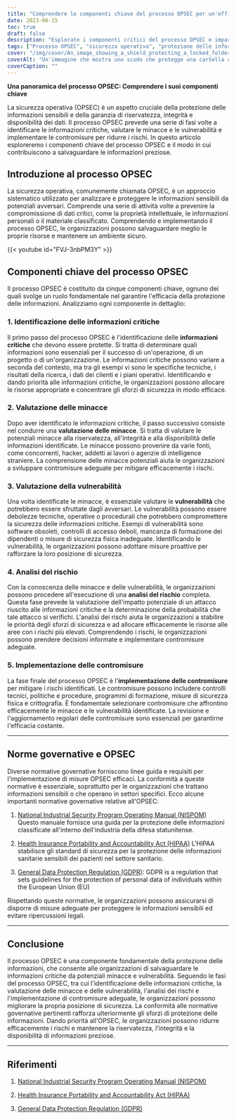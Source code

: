 ```yaml
---
title: "Comprendere le componenti chiave del processo OPSEC per un'efficace protezione delle informazioni"
date: 2023-06-15
toc: true
draft: false
description: "Esplorate i componenti critici del processo OPSEC e imparate a proteggere efficacemente le informazioni sensibili."
tags: ["Processo OPSEC", "sicurezza operativa", "protezione delle informazioni", "misure di sicurezza", "regolamenti governativi", "informazioni critiche", "valutazione della minaccia", "valutazione della vulnerabilità", "analisi del rischio", "contromisure", "sicurezza delle informazioni", "protezione dei dati", "riservatezza", "integrità", "disponibilità", "sicurezza informatica", "informazioni classificate", "compliance", "NISPOM", "HIPAA", "GDPR", "data privacy", "gestione del rischio", "posizione di sicurezza", "patrimonio informativo", "controlli di sicurezza", "mitigazione del rischio", "politiche di sicurezza", "consapevolezza della sicurezza", "prevenzione delle violazioni dei dati", "classificazione delle informazioni", "Quali dei seguenti elementi fanno parte del processo opsec?"]
cover: "/img/cover/An_image_showing_a_shield_protecting_a_locked_folder.png"
coverAlt: "Un'immagine che mostra uno scudo che protegge una cartella chiusa a chiave rappresenta la protezione di informazioni sensibili."
coverCaption: ""
---
```


**Una panoramica del processo OPSEC: Comprendere i suoi componenti chiave**

La sicurezza operativa (OPSEC) è un aspetto cruciale della protezione delle informazioni sensibili e della garanzia di riservatezza, integrità e disponibilità dei dati. Il processo OPSEC prevede una serie di fasi volte a identificare le informazioni critiche, valutare le minacce e le vulnerabilità e implementare le contromisure per ridurre i rischi. In questo articolo esploreremo i componenti chiave del processo OPSEC e il modo in cui contribuiscono a salvaguardare le informazioni preziose.

## **Introduzione al processo OPSEC**

La sicurezza operativa, comunemente chiamata OPSEC, è un approccio sistematico utilizzato per analizzare e proteggere le informazioni sensibili da potenziali avversari. Comprende una serie di attività volte a prevenire la compromissione di dati critici, come la proprietà intellettuale, le informazioni personali o il materiale classificato. Comprendendo e implementando il processo OPSEC, le organizzazioni possono salvaguardare meglio le proprie risorse e mantenere un ambiente sicuro.

{{< youtube id="FVJ-3nbPM3Y" >}}

## **Componenti chiave del processo OPSEC**

Il processo OPSEC è costituito da cinque componenti chiave, ognuno dei quali svolge un ruolo fondamentale nel garantire l'efficacia della protezione delle informazioni. Analizziamo ogni componente in dettaglio:

### 1. **Identificazione delle informazioni critiche**

Il primo passo del processo OPSEC è l'identificazione delle **informazioni critiche** che devono essere protette. Si tratta di determinare quali informazioni sono essenziali per il successo di un'operazione, di un progetto o di un'organizzazione. Le informazioni critiche possono variare a seconda del contesto, ma tra gli esempi vi sono le specifiche tecniche, i risultati della ricerca, i dati dei clienti e i piani operativi. Identificando e dando priorità alle informazioni critiche, le organizzazioni possono allocare le risorse appropriate e concentrare gli sforzi di sicurezza in modo efficace.

### 2. **Valutazione delle minacce**

Dopo aver identificato le informazioni critiche, il passo successivo consiste nel condurre una **valutazione delle minacce**. Si tratta di valutare le potenziali minacce alla riservatezza, all'integrità e alla disponibilità delle informazioni identificate. Le minacce possono provenire da varie fonti, come concorrenti, hacker, addetti ai lavori o agenzie di intelligence straniere. La comprensione delle minacce potenziali aiuta le organizzazioni a sviluppare contromisure adeguate per mitigare efficacemente i rischi.

### 3. **Valutazione della vulnerabilità**

Una volta identificate le minacce, è essenziale valutare le **vulnerabilità** che potrebbero essere sfruttate dagli avversari. Le vulnerabilità possono essere debolezze tecniche, operative o procedurali che potrebbero compromettere la sicurezza delle informazioni critiche. Esempi di vulnerabilità sono software obsoleti, controlli di accesso deboli, mancanza di formazione dei dipendenti o misure di sicurezza fisica inadeguate. Identificando le vulnerabilità, le organizzazioni possono adottare misure proattive per rafforzare la loro posizione di sicurezza.

### 4. **Analisi del rischio**

Con la conoscenza delle minacce e delle vulnerabilità, le organizzazioni possono procedere all'esecuzione di una **analisi del rischio** completa. Questa fase prevede la valutazione dell'impatto potenziale di un attacco riuscito alle informazioni critiche e la determinazione della probabilità che tale attacco si verifichi. L'analisi dei rischi aiuta le organizzazioni a stabilire le priorità degli sforzi di sicurezza e ad allocare efficacemente le risorse alle aree con i rischi più elevati. Comprendendo i rischi, le organizzazioni possono prendere decisioni informate e implementare contromisure adeguate.

### 5. **Implementazione delle contromisure**

La fase finale del processo OPSEC è l'**implementazione delle contromisure** per mitigare i rischi identificati. Le contromisure possono includere controlli tecnici, politiche e procedure, programmi di formazione, misure di sicurezza fisica e crittografia. È fondamentale selezionare contromisure che affrontino efficacemente le minacce e le vulnerabilità identificate. La revisione e l'aggiornamento regolari delle contromisure sono essenziali per garantirne l'efficacia costante.

______

## **Norme governative e OPSEC**

Diverse normative governative forniscono linee guida e requisiti per l'implementazione di misure OPSEC efficaci. La conformità a queste normative è essenziale, soprattutto per le organizzazioni che trattano informazioni sensibili o che operano in settori specifici. Ecco alcune importanti normative governative relative all'OPSEC:

1. [National Industrial Security Program Operating Manual (NISPOM)](https://www.dss.mil/Portals/50/Documents/Manuals/5105_21_VOL_1.pdf) Questo manuale fornisce una guida per la protezione delle informazioni classificate all'interno dell'industria della difesa statunitense.

2. [Health Insurance Portability and Accountability Act (HIPAA)](https://www.hhs.gov/hipaa/index.html) L'HIPAA stabilisce gli standard di sicurezza per la protezione delle informazioni sanitarie sensibili dei pazienti nel settore sanitario.

3. [General Data Protection Regulation (GDPR)](https://gdpr.eu/): GDPR is a regulation that sets guidelines for the protection of personal data of individuals within the European Union (EU)

Rispettando queste normative, le organizzazioni possono assicurarsi di disporre di misure adeguate per proteggere le informazioni sensibili ed evitare ripercussioni legali.

______

## **Conclusione**

Il processo OPSEC è una componente fondamentale della protezione delle informazioni, che consente alle organizzazioni di salvaguardare le informazioni critiche da potenziali minacce e vulnerabilità. Seguendo le fasi del processo OPSEC, tra cui l'identificazione delle informazioni critiche, la valutazione delle minacce e delle vulnerabilità, l'analisi dei rischi e l'implementazione di contromisure adeguate, le organizzazioni possono migliorare la propria posizione di sicurezza. La conformità alle normative governative pertinenti rafforza ulteriormente gli sforzi di protezione delle informazioni. Dando priorità all'OPSEC, le organizzazioni possono ridurre efficacemente i rischi e mantenere la riservatezza, l'integrità e la disponibilità di informazioni preziose.

______

## **Riferimenti**

1. [National Industrial Security Program Operating Manual (NISPOM)](https://www.dss.mil/Portals/50/Documents/Manuals/5105_21_VOL_1.pdf)

2. [Health Insurance Portability and Accountability Act (HIPAA)](https://www.hhs.gov/hipaa/index.html)

3. [General Data Protection Regulation (GDPR)](https://gdpr.eu/)
